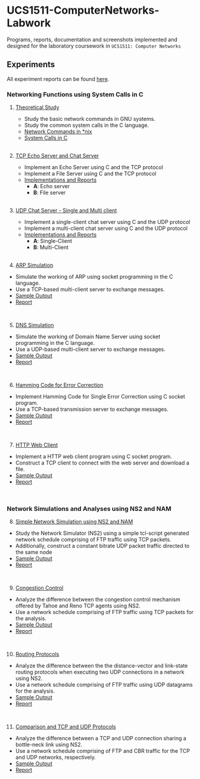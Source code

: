 # UCS1511-ComputerNetworks-Labwork

Programs, reports, documentation and screenshots implemented and designed for the laboratory coursework in `UCS1511: Computer Networks` 

## Experiments

All experiment reports can be found [here](./Reports).

### Networking Functions using System Calls in C

1. [Theoretical Study](./Ex1-TheoreticStudy)
    - Study the basic network commands in GNU systems.
    - Study the common system calls in the C language.
    - [Network Commands in *nix](./Ex1-TheoreticStudy/A_NetworkCommands.pdf)
    - [System Calls in C](./Ex1-TheoreticStudy/B_SystemCalls.pdf)
    <br>
    
2. [TCP Echo Server and Chat Server](./Ex2-TCP)
    - Implement an Echo Server using C and the TCP protocol
    - Implement a File Server using C and the TCP protocol
    - [Implementations and Reports](./Ex2-TCP)
      - **A**: Echo server
      - **B**: File server
    <br>
    
 3. [UDP Chat Server - Single and Multi client](./Ex3-UDP)
    - Implement a single-client chat server using C and the UDP protocol
    - Implement a multi-client chat server using C and the UDP protocol
    - [Implementations and Reports](./Ex3-UDP)
      - **A**: Single-Client
      - **B**: Multi-Client
    <br>
    
4. [ARP Simulation](./Ex4-ARPSimulation)
  - Simulate the working of ARP using socket programming in the C language.
  - Use a TCP-based multi-client server to exchange messages.
  - [Sample Output](./Ex4-ARPSimulation/Documentation/Output.png)
  - [Report](./Ex4-ARPSimulation/Documentation/Report.pdf)
  <br>

5. [DNS Simulation](./Ex5-DNSSimulation)
  - Simulate the working of Domain Name Server using socket programming in the C
language.
  - Use a UDP-based multi-client server to exchange messages.
  - [Sample Output](./Ex5-DNSSimulation/Documentation/Outputs)
  - [Report](./Ex5-DNSSimulation/Documentation/Report.pdf)
  <br>

6. [Hamming Code for Error Correction](./Ex6-HammingCode)
  - Implement Hamming Code for Single Error Correction using C socket program.
  - Use a TCP-based transmission server to exchange messages.
  - [Sample Output](./Ex6-HammingCode/Documentation/Outputs)
  - [Report](./Ex6-HammingCode/Documentation/Report.pdf)
  <br>


7. [HTTP Web Client](./Ex7-WebpageDownload)
  - Implement a HTTP web client program using C socket program.
  - Construct a TCP client to connect with the web server and download a file.
  - [Sample Output](./Ex7-WebpageDownload/Documentation/Outputs)
  - [Report](./Ex7-WebpageDownload/Documentation/Report.pdf)
  <br>
  
### Network Simulations and Analyses using NS2 and NAM
  
8. [Simple Network Simulation using NS2 and NAM](./Ex8-NetworkSimulator)
  - Study the Network Simulator (NS2) using a simple tcl-script generated network schedule
comprising of FTP traffic using TCP packets.
  - Additionally, construct a constant bitrate UDP packet traffic directed
to the same node 
  - [Sample Output](./Ex8-NetworkSimulator/Outputs)
  - [Report](./Ex8-NetworkSimulator/Documentation/Report.pdf)
  <br>
  
9. [Congestion Control](./Ex9-CongestionControl)
  - Analyze the difference between the congestion control mechanism offered by Tahoe and Reno
TCP agents using NS2.
  - Use a network schedule comprising of FTP traffic using TCP packets for the analysis.
  - [Sample Output](./Ex9-CongestionControl/Documentation/Outputs)
  - [Report](./Ex9-CongestionControl/Documentation/Report.pdf)
  <br>
  
10. [Routing Protocols](./Ex10-RoutingProtocols)
  - Analyze the difference between the the distance-vector and link-state routing protocols when
executing two UDP connections in a network using NS2.
  - Use a network schedule comprising of FTP traffic using UDP datagrams for the analysis.
  - [Sample Output](./Ex10-RoutingProtocols/Documentation/Outputs)
  - [Report](./Ex10-RoutingProtocols/Documentation/Report.pdf)
  <br>
  
11. [Comparison and TCP and UDP Protocols](./Ex11-TCP-UDP)
  - Analyze the difference between a TCP and UDP connection sharing a bottle-neck link using NS2.
  - Use a network schedule comprising of FTP and CBR traffic for the TCP and UDP networks, respectively.
  - [Sample Output](./Ex11-TCP-UDP/Documentation/Outputs)
  - [Report](./Ex11-TCP-UDP/Documentation/Report.pdf)
  <br>
